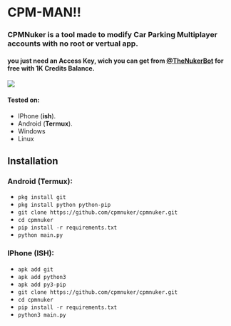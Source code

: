 # CPM-MAN!!
<h3>CPMNuker is a tool made to modify Car Parking Multiplayer accounts with no root or vertual app.</h3>
<h4>you just need an Access Key, wich you can get from <a href="https://t.me/TheNukerBot">@TheNukerBot</a> for free with 1K Credits Balance.</h4>

![](./assets/screenshot_1.png)

#### Tested on:
- IPhone (**ish**).
- Android (**Termux**).
- Windows
- Linux

## Installation
### Android (Termux):
- `pkg install git`
- `pkg install python python-pip`
- `git clone https://github.com/cpmnuker/cpmnuker.git`
- `cd cpmnuker`
- `pip install -r requirements.txt`
- `python main.py`

### IPhone (ISH):
- `apk add git`
- `apk add python3`
- `apk add py3-pip`
- `git clone https://github.com/cpmnuker/cpmnuker.git`
- `cd cpmnuker`
- `pip install -r requirements.txt`
- `python3 main.py`
